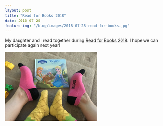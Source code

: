 ```yaml
---
layout: post
title: "Read for Books 2018"
date: 2018-07-28
feature-img: "/blog/images/2018-07-28-read-for-books.jpg"
---
```


My daughter and I read together during [Read for Books 2018](http://www.nationalreadingmovement.sg/read-for-books/).  I hope we can participate again next year!

<img src="/blog/images/2018-07-28-read-for-books.jpg" width="300">